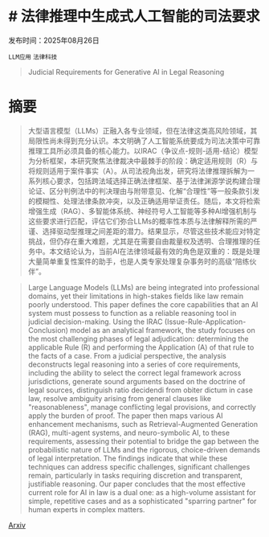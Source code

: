 # # 法律推理中生成式人工智能的司法要求

发布时间：2025年08月26日

`LLM应用` `法律科技`

> Judicial Requirements for Generative AI in Legal Reasoning

# 摘要

> 大型语言模型（LLMs）正融入各专业领域，但在法律这类高风险领域，其局限性尚未得到充分认识。本文明确了人工智能系统要成为司法决策中可靠推理工具所必须具备的核心能力。以IRAC（争议点-规则-适用-结论）模型为分析框架，本研究聚焦法律裁决中最棘手的阶段：确定适用规则（R）与将规则适用于案件事实（A）。从司法视角出发，研究将法律推理拆解为一系列核心要求，包括跨法域选择正确法律框架、基于法律渊源学说构建合理论证、区分判例法中的判决理由与附带意见、化解“合理性”等一般条款引发的模糊性、处理法律条款冲突，以及正确适用举证责任。随后，本文将检索增强生成（RAG）、多智能体系统、神经符号人工智能等多种AI增强机制与这些要求进行匹配，评估它们弥合LLMs的概率性本质与法律解释所需的严谨、选择驱动型推理之间差距的潜力。结果显示，尽管这些技术能应对特定挑战，但仍存在重大难题，尤其是在需要自由裁量权及透明、合理推理的任务中。本文结论认为，当前AI在法律领域最有效的角色是双重的：既是处理大量简单重复性案件的助手，也是人类专家处理复杂事务时的高级“陪练伙伴”。

> Large Language Models (LLMs) are being integrated into professional domains, yet their limitations in high-stakes fields like law remain poorly understood. This paper defines the core capabilities that an AI system must possess to function as a reliable reasoning tool in judicial decision-making. Using the IRAC (Issue-Rule-Application-Conclusion) model as an analytical framework, the study focuses on the most challenging phases of legal adjudication: determining the applicable Rule (R) and performing the Application (A) of that rule to the facts of a case. From a judicial perspective, the analysis deconstructs legal reasoning into a series of core requirements, including the ability to select the correct legal framework across jurisdictions, generate sound arguments based on the doctrine of legal sources, distinguish ratio decidendi from obiter dictum in case law, resolve ambiguity arising from general clauses like "reasonableness", manage conflicting legal provisions, and correctly apply the burden of proof. The paper then maps various AI enhancement mechanisms, such as Retrieval-Augmented Generation (RAG), multi-agent systems, and neuro-symbolic AI, to these requirements, assessing their potential to bridge the gap between the probabilistic nature of LLMs and the rigorous, choice-driven demands of legal interpretation. The findings indicate that while these techniques can address specific challenges, significant challenges remain, particularly in tasks requiring discretion and transparent, justifiable reasoning. Our paper concludes that the most effective current role for AI in law is a dual one: as a high-volume assistant for simple, repetitive cases and as a sophisticated "sparring partner" for human experts in complex matters.

[Arxiv](https://arxiv.org/abs/2508.18880)